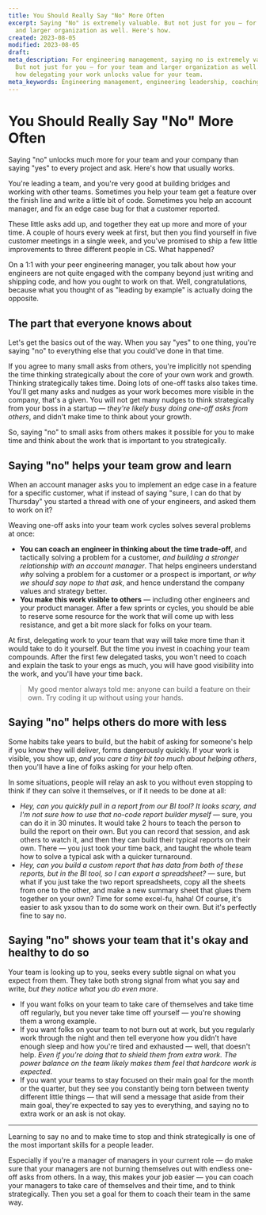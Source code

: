 ```yaml
---
title: You Should Really Say "No" More Often
excerpt: Saying "No" is extremely valuable. But not just for you — for your team
  and larger organization as well. Here's how.
created: 2023-08-05
modified: 2023-08-05
draft: 
meta_description: For engineering management, saying no is extremely valuable.
  But not just for you — for your team and larger organization as well. Here's
  how delegating your work unlocks value for your team.
meta_keywords: Engineering management, engineering leadership, coaching engineers
---
```


# You Should Really Say "No" More Often

Saying "no" unlocks much more for your team and your company than saying "yes" to every project and ask. Here's how that usually works.

You're leading a team, and you're very good at building bridges and working with other teams. Sometimes you help your team get a feature over the finish line and write a little bit of code. Sometimes you help an account manager, and fix an edge case bug for that a customer reported.

These little asks add up, and together they eat up more and more of your time. A couple of hours every week at first, but then you find yourself in five customer meetings in a single week, and you've promised to ship a few little improvements to three different people in CS. What happened?

On a 1:1 with your peer engineering manager, you talk about how your engineers are not quite engaged with the company beyond just writing and shipping code, and how you ought to work on that. Well, congratulations, because what you thought of as "leading by example" is actually doing the opposite.

## The part that everyone knows about

Let's get the basics out of the way. When you say "yes" to one thing, you're saying "no" to everything else that you could've done in that time.

If you agree to many small asks from others, you're implicitly not spending the time thinking strategically about the core of your own work and growth. Thinking strategically takes time. Doing lots of one-off tasks also takes time. You'll get many asks and nudges as your work becomes more visible in the company, that's a given. You will not get many nudges to think strategically from your boss in a startup — *they're likely busy doing one-off asks from others*, and didn't make time to think about your growth. 

So, saying "no" to small asks from others makes it possible for you to make time and think about the work that is important to you strategically.


## Saying "no" helps your team grow and learn

When an account manager asks you to implement an edge case in a feature for a specific customer, what if instead of saying "sure, I can do that by Thursday" you started a thread with one of your engineers, and asked them to work on it?

Weaving one-off asks into your team work cycles solves several problems at once:
- **You can coach an engineer in thinking about the time trade-off**, and tactically solving a problem for a customer, *and building a stronger relationship with an account manager*. That helps engineers understand _why_ solving a problem for a customer or a prospect is important, _or why we should say nope to that ask_, and hence understand the company values and strategy better.
- **You make this work visible to others** — including other engineers and your product manager. After a few sprints or cycles, you should be able to reserve some resource for the work that will come up with less resistance, and get a bit more slack for folks on your team.

At first, delegating work to your team that way will take more time than it would take to do it yourself. But the time you invest in coaching your team compounds. After the first few delegated tasks, you won't need to coach and explain the task to your engs as much, you will have good visibility into the work, and you'll have your time back.

> My good mentor always told me: anyone can build a feature on their own. Try coding it up without using your hands.

## Saying "no" helps others do more with less

Some habits take years to build, but the habit of asking for someone's help if you know they will deliver, forms dangerously quickly. If your work is visible, you show up, _and you care a tiny bit too much about helping others_, then you'll have a line of folks asking for your help often.

In some situations, people will relay an ask to you without even stopping to think if they can solve it themselves, or if it needs to be done at all:
- _Hey, can you quickly pull in a report from our BI tool? It looks scary, and I'm not sure how to use that no-code report builder myself_ — sure, you can do it in 30 minutes. It would take 2 hours to teach the person to build the report on their own. But you can record that session, and ask others to watch it, and then they can build their typical reports on their own. There — you just took your time back, and taught the whole team how to solve a typical ask with a quicker turnaround.
- _Hey, can you build a custom report that has data from both of these reports, but in the BI tool, so I can export a spreadsheet?_ — sure, but what if you just take the two report spreadsheets, copy all the sheets from one to the other, and make a new summary sheet that glues them together on your own? Time for some excel-fu, haha! Of course, it's easier to ask yxsou than to do some work on their own. But it's perfectly fine to say no.

## Saying "no" shows your team that it's okay and healthy to do so

Your team is looking up to you, seeks every subtle signal on what you expect from them. They take both strong signal from what you say and write, _but they notice what you do even more_.

- If you want folks on your team to take care of themselves and take time off regularly, but you never take time off yourself — you're showing them a wrong example.
- If you want folks on your team to not burn out at work, but you regularly work through the night and then tell everyone how you didn't have enough sleep and how you're tired and exhausted — well, that doesn't help. *Even if you're doing that to shield them from extra work. The power balance on the team likely makes them feel that hardcore work is expected.*
- If you want your teams to stay focused on their main goal for the month or the quarter, but they see you constantly being torn between twenty different little things — that will send a message that aside from their main goal, they're expected to say yes to everything, and saying no to extra work or an ask is not okay.

---

Learning to say no and to make time to stop and think strategically is one of the most important skills for a people leader. 

Especially if you're a manager of managers in your current role — do make sure that your managers are not burning themselves out with endless one-off asks from others. In a way, this makes your job easier — you can coach your managers to take care of themselves and their time, and to think strategically. Then you set a goal for them to coach their team in the same way.
